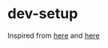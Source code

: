 # dev-setup

Inspired from [here](https://frontendmasters.github.io/dev-prod-2) and [here](https://github.com/theprimeagen/dev)
